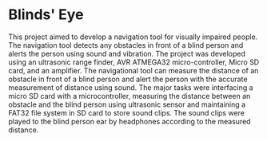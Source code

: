 # Blinds' Eye

This project aimed to develop a navigation tool for visually impaired people. The navigation tool detects any obstacles in front of a blind person and alerts the person using sound and vibration. The project was developed using an ultrasonic range finder, AVR ATMEGA32 micro-controller, Micro SD card, and an amplifier. The navigational tool can measure the distance of an obstacle in front of a blind person and alert the person with the accurate measurement of distance using sound.  The major tasks were interfacing a micro SD card with a microcontroller, measuring the distance between an obstacle and the blind person using ultrasonic sensor and maintaining a FAT32 file system in SD card to store sound clips. The sound clips were played to the blind person ear by headphones according to the measured distance.

